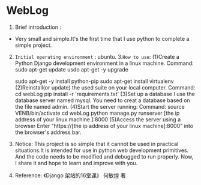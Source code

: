 WebLog
=
1. Brief introduction :
-
  Very small and simple.It's the first time that I use python to complete a simple project.
2. `Initial operating environment` : 
  ubuntu.
3.` How to use `: 
  (1)Create a Python Django development environment in a linux machine.
  Command:
    sudo apt-get update
    usdo apt-get -y upgrade
    
    sudo apt-get -y install python-pip
    sudo apt-get install virtualenv
  (2)Reinstall(or update) the used suite on your local computer.
  Command:
    cd webLog
    pip install -r 'requirements.txt'
  (3)Set up a database
  I use the database server named mysql.
  You need to creat a database based on the file named admin.
  (4)Start the server running:
   Command:
    source VENB/bin/activate
    cd webLog
    python manage.py runserver [the ip address of your linux machine ]:8000
  (5)Access the server using a browser
    Enter "https://[the ip address of your linux machine]:8000" into the browser's address bar.
4. Notice:
      This project is so simple that it cannot be used in practical situations.It is intended for use in python web development primitives.
  And the code needs to be modified and debugged to run properly.
      Now, I share it and hope to learn and improve with you.
5. Reference:
  《Django 架站的16堂课》 何敏煌 著
